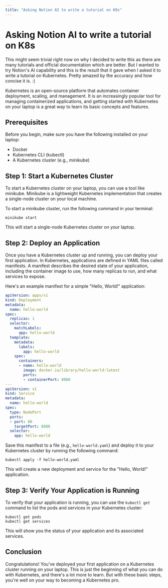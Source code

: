 ```yaml
---
title: "Asking Notion AI to write a tutorial on K8s"
---
```


# Asking Notion AI to write a tutorial on K8s

This might seem trivial right now on why I decided to write this as there are many tutorials and official documentation which are better. But I wanted to try Notion's AI capability and this is the result that it gave when I asked it to write a tutorial on Kubernetes. Pretty amazed by the accuracy and how concise it is. :)

Kubernetes is an open-source platform that automates container deployment, scaling, and management. It is an increasingly popular tool for managing containerized applications, and getting started with Kubernetes on your laptop is a great way to learn its basic concepts and features.

## Prerequisites

Before you begin, make sure you have the following installed on your laptop:

- Docker
- Kubernetes CLI (kubectl)
- A Kubernetes cluster (e.g., minikube)

## Step 1: Start a Kubernetes Cluster

To start a Kubernetes cluster on your laptop, you can use a tool like minikube. Minikube is a lightweight Kubernetes implementation that creates a single-node cluster on your local machine.

To start a minikube cluster, run the following command in your terminal:

```
minikube start

```

This will start a single-node Kubernetes cluster on your laptop.

## Step 2: Deploy an Application

Once you have a Kubernetes cluster up and running, you can deploy your first application. In Kubernetes, applications are defined in YAML files called manifests. A manifest describes the desired state of your application, including the container image to use, how many replicas to run, and what services to expose.

Here's an example manifest for a simple "Hello, World!" application:

```yaml
apiVersion: apps/v1
kind: Deployment
metadata:
  name: hello-world
spec:
  replicas: 1
  selector:
    matchLabels:
      app: hello-world
  template:
    metadata:
      labels:
        app: hello-world
    spec:
      containers:
      - name: hello-world
        image: docker.io/library/hello-world:latest
        ports:
        - containerPort: 8080
---
apiVersion: v1
kind: Service
metadata:
  name: hello-world
spec:
  type: NodePort
  ports:
  - port: 80
    targetPort: 8080
  selector:
    app: hello-world

```

Save this manifest to a file (e.g., `hello-world.yaml`) and deploy it to your Kubernetes cluster by running the following command:

```
kubectl apply -f hello-world.yaml

```

This will create a new deployment and service for the "Hello, World!" application.

## Step 3: Verify Your Application is Running

To verify that your application is running, you can use the `kubectl get` command to list the pods and services in your Kubernetes cluster:

```
kubectl get pods
kubectl get services

```

This will show you the status of your application and its associated services.

## Conclusion

Congratulations! You've deployed your first application on a Kubernetes cluster running on your laptop. This is just the beginning of what you can do with Kubernetes, and there's a lot more to learn. But with these basic steps, you're well on your way to becoming a Kubernetes pro.
